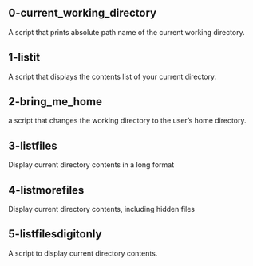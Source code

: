 ## 0-current_working_directory
A script that prints absolute path name of the current working directory.
## 1-listit
A script that displays the contents list of your current directory.
## 2-bring_me_home
a script that changes the working directory to the user’s home directory.
## 3-listfiles
Display current directory contents in a long format
## 4-listmorefiles
Display current directory contents, including hidden files
## 5-listfilesdigitonly
A script to display current directory contents.